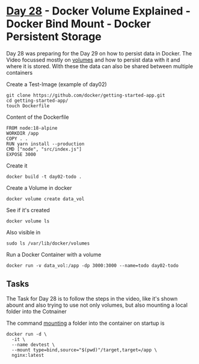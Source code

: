 # [Day 28](https://www.youtube.com/watch?v=ZAPX21TMkkQ) - Docker Volume Explained - Docker Bind Mount - Docker Persistent Storage

Day 28 was preparing for the Day 29 on how to persist data in Docker.
The Video focussed mostly on [volumes](https://docs.docker.com/storage/volumes/) and how to persist data with it and where it is stored.
With these the data can also be shared between multiple containers

Create a Test-Image (example of day02)
```
git clone https://github.com/docker/getting-started-app.git
cd getting-started-app/
touch Dockerfile
```

Content of the Dockerfile
```
FROM node:18-alpine
WORKDIR /app
COPY . .
RUN yarn install --production
CMD ["node", "src/index.js"]
EXPOSE 3000
```
Create it
```
docker build -t day02-todo .
```

Create a Volume in docker
```
docker volume create data_vol
```

See if it's created
```
docker volume ls
```

Also visible in
```
sudo ls /var/lib/docker/volumes
```

Run a Docker Container with a volume 
```
docker run -v data_vol:/app -dp 3000:3000 --name=todo day02-todo
```

## Tasks
The Task for Day 28 is to follow the steps in the video, like it's shown abount and also trying to use not only volumes, but also mounting a local folder into the Cotnainer

The command [mounting](https://docs.docker.com/storage/bind-mounts/) a folder into the container on startup is 
```
docker run -d \
  -it \
  --name devtest \
  --mount type=bind,source="$(pwd)"/target,target=/app \
  nginx:latest
```
